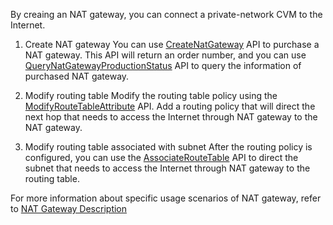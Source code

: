 By creaing an NAT gateway, you can connect a private-network CVM to the Internet.

1) Create NAT gateway
You can use [CreateNatGateway](/doc/api/245/4094) API to purchase a NAT gateway. This API will return an order number, and you can use [QueryNatGatewayProductionStatus](https://www.qcloud.com/doc/api/245/4089) API to query the information of purchased NAT gateway.

2) Modify routing table
Modify the routing table policy using the [ModifyRouteTableAttribute](https://www.qcloud.com/doc/api/245/1417) API. Add a routing policy that will direct the next hop that needs to access the Internet through NAT gateway to the NAT gateway.

3) Modify routing table associated with subnet
After the routing policy is configured, you can use the [AssociateRouteTable](https://www.qcloud.com/doc/api/245/1416) API to direct the subnet that needs to access the Internet through NAT gateway to the routing table.

For more information about specific usage scenarios of NAT gateway, refer to <a href="https://www.qcloud.com/doc/product/215/1682#2.-nat.E7.BD.91.E5.85.B3" title="NAT Gateway">NAT Gateway Description</a>
